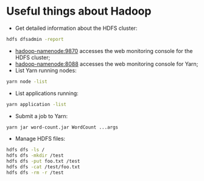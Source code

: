 # Useful things about Hadoop

- Get detailed information about the HDFS cluster:

```bash
hdfs dfsadmin -report
```

- [hadoop-namenode:9870](http://hadoop-namenode:9870) accesses the web monitoring console for the HDFS cluster;
- [hadoop-namenode:8088](http://hadoop-namenode:8088) accesses the web monitoring console for Yarn;
- List Yarn running nodes:

```bash
yarn node -list
```

- List applications running:

```bash
yarn application -list
```

- Submit a job to Yarn:

```bash
yarn jar word-count.jar WordCount ...args
```

- Manage HDFS files:

```bash
hdfs dfs -ls /
hdfs dfs -mkdir /test
hdfs dfs -put foo.txt /test
hdfs dfs -cat /test/foo.txt
hdfs dfs -rm -r /test
```
